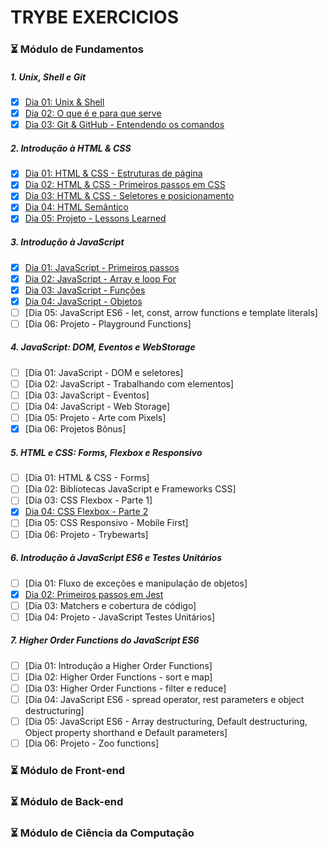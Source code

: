 # TRYBE EXERCICIOS 

### :hourglass_flowing_sand: Módulo de Fundamentos

##### 1. Unix, Shell e Git
- [X] [Dia 01: Unix & Shell](https://github.com/zstgar/TRYBE/tree/fundamentos/1.1)
- [X] [Dia 02: O que é e para que serve](https://github.com/zstgar/TRYBE/tree/fundamentos/1.2)
- [X] [Dia 03: Git & GitHub - Entendendo os comandos](https://github.com/zstgar/TRYBE/tree/fundamentos/1.3)
##### 2. Introdução à HTML & CSS 
- [X] [Dia 01: HTML & CSS - Estruturas de página](https://github.com/zstgar/TRYBE/tree/fundamentos/2.1)
- [X] [Dia 02: HTML & CSS - Primeiros passos em CSS](https://github.com/zstgar/TRYBE/tree/fundamentos/2.2) 
- [X] [Dia 03: HTML & CSS - Seletores e posicionamento](https://github.com/zstgar/TRYBE/tree/fundamentos/2.3)
- [X] [Dia 04: HTML Semântico](https://github.com/zstgar/TRYBE/tree/fundamentos/2.4)
- [X] [Dia 05: Projeto - Lessons Learned](https://github.com/zstgar/TRYBE/tree/fundamentos/2.5) 

##### 3. Introdução à JavaScript
- [X] [Dia 01: JavaScript - Primeiros passos](https://github.com/zstgar/TRYBE/tree/fundamentos/3.1)
- [X] [Dia 02: JavaScript - Array e loop For](https://github.com/zstgar/TRYBE/tree/fundamentos/3.2)
- [X] [Dia 03: JavaScript - Funções](https://github.com/zstgar/TRYBE/tree/fundamentos/3.3)
- [X] [Dia 04: JavaScript - Objetos](https://github.com/zstgar/TRYBE/tree/fundamentos/3.4) 
- [ ] [Dia 05: JavaScript ES6 - let, const, arrow functions e template literals]
- [ ] [Dia 06: Projeto - Playground Functions]

##### 4. JavaScript: DOM, Eventos e WebStorage
- [ ] [Dia 01: JavaScript - DOM e seletores]  
- [ ] [Dia 02: JavaScript - Trabalhando com elementos]    
- [ ] [Dia 03: JavaScript - Eventos]  
- [ ] [Dia 04: JavaScript - Web Storage]  
- [ ] [Dia 05: Projeto - Arte com Pixels] 
- [X] [Dia 06: Projetos Bônus]

##### 5. HTML e CSS: Forms, Flexbox e Responsivo
- [ ] [Dia 01: HTML & CSS - Forms]  
- [ ] [Dia 02: Bibliotecas JavaScript e Frameworks CSS] 
- [ ] [Dia 03: CSS Flexbox - Parte 1]  
- [X] [Dia 04: CSS Flexbox - Parte 2](https://github.com/zstgar/TRYBE/tree/fundamentos/5.4)  
- [ ] [Dia 05: CSS Responsivo - Mobile First]   
- [ ] [Dia 06: Projeto - Trybewarts]    

##### 6. Introdução à JavaScript ES6 e Testes Unitários
- [ ] [Dia 01: Fluxo de exceções e manipulação de objetos]   
- [X] [Dia 02: Primeiros passos em Jest](https://github.com/zstgar/TRYBE/tree/fundamentos/6.2)
- [ ] [Dia 03: Matchers e cobertura de código]   
- [ ] [Dia 04: Projeto - JavaScript Testes Unitários]    

##### 7. Higher Order Functions do JavaScript ES6
- [ ] [Dia 01: Introdução a Higher Order Functions]    
- [ ] [Dia 02: Higher Order Functions - sort e map]    
- [ ] [Dia 03: Higher Order Functions - filter e reduce]   
- [ ] [Dia 04: JavaScript ES6 - spread operator, rest parameters e object destructuring]   
- [ ] [Dia 05: JavaScript ES6 - Array destructuring, Default destructuring, Object property shorthand e Default parameters]    
- [ ] [Dia 06: Projeto - Zoo functions]    

### :hourglass_flowing_sand: Módulo de Front-end
### :hourglass_flowing_sand: Módulo de Back-end
### :hourglass_flowing_sand: Módulo de Ciência da Computação
